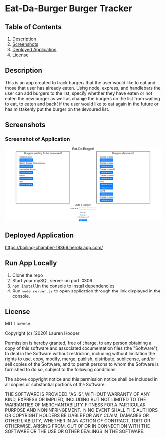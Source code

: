 # Eat-Da-Burger Burger Tracker
 

## Table of Contents
1. [Description](#description)
2. [Screenshots](#screenshots)
3. [Deployed Application](#deployed-application)
4. [License](#license)

## Description
This is an app created to track burgers that the user would like to eat and those that user has already eaten. Using node, express, and handlebars the user can add burgers to the list, specify whether they have eaten or not eaten the new burger as well as change the burgers on the list from waiting to eat, to eaten and back( if the user would like to eat again in the future or has mistakenly put the burger on the devoured list.

## Screenshots

### Screenshot of Application
![Screenshot Home](https://github.com/lhooper921/burger/blob/master/public/assets/img/screenshot.PNG)





## Deployed Application  

https://boiling-chamber-18869.herokuapp.com/

## Run App Locally

1. Clone the repo
2. Start your mySQL server on port: 3306
3. `npm install`in the console to install dependencies
4. Run `node server.js` to open application through the link displayed in the console.



## License

MIT License

Copyright (c) [2020] Lauren Hooper

Permission is hereby granted, free of charge, to any person obtaining a copy of this software and associated documentation files (the "Software"), to deal in the Software without restriction, including without limitation the rights to use, copy, modify, merge, publish, distribute, sublicense, and/or sell copies of the Software, and to permit persons to whom the Software is furnished to do so, subject to the following conditions:

The above copyright notice and this permission notice shall be included in all copies or substantial portions of the Software.

THE SOFTWARE IS PROVIDED "AS IS", WITHOUT WARRANTY OF ANY KIND, EXPRESS OR IMPLIED, INCLUDING BUT NOT LIMITED TO THE WARRANTIES OF MERCHANTABILITY, FITNESS FOR A PARTICULAR PURPOSE AND NONINFRINGEMENT. IN NO EVENT SHALL THE AUTHORS OR COPYRIGHT HOLDERS BE LIABLE FOR ANY CLAIM, DAMAGES OR OTHER LIABILITY, WHETHER IN AN ACTION OF CONTRACT, TORT OR OTHERWISE, ARISING FROM, OUT OF OR IN CONNECTION WITH THE SOFTWARE OR THE USE OR OTHER DEALINGS IN THE SOFTWARE.
